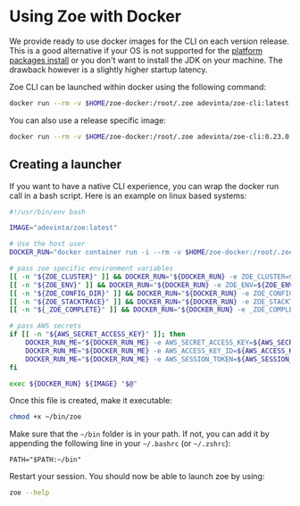 # Using Zoe with Docker

We provide ready to use docker images for the CLI on each version release. This is a good alternative if your OS is not supported for the [platform packages install](package.md) or you don't want to install the JDK on your machine. The drawback however is a slightly higher startup latency.

Zoe CLI can be launched within docker using the following command:

```bash
docker run --rm -v $HOME/zoe-docker:/root/.zoe adevinta/zoe-cli:latest --help
```  

You can also use a release specific image:

```bash
docker run --rm -v $HOME/zoe-docker:/root/.zoe adevinta/zoe-cli:0.23.0 --help
```

## Creating a launcher

If you want to have a native CLI experience, you can wrap the docker run call in a bash script. Here is an example on linux based systems:

```bash tab="~/bin/zoe"
#!/usr/bin/env bash

IMAGE="adevinta/zoe:latest"

# Use the host user
DOCKER_RUN="docker container run -i --rm -v $HOME/zoe-docker:/root/.zoe"

# pass zoe specific environment variables
[[ -n "${ZOE_CLUSTER}" ]] && DOCKER_RUN="${DOCKER_RUN} -e ZOE_CLUSTER=${ZOE_CLUSTER}"
[[ -n "${ZOE_ENV}" ]] && DOCKER_RUN="${DOCKER_RUN} -e ZOE_ENV=${ZOE_ENV}"
[[ -n "${ZOE_CONFIG_DIR}" ]] && DOCKER_RUN="${DOCKER_RUN} -e ZOE_CONFIG_DIR=${ZOE_CONFIG_DIR}"
[[ -n "${ZOE_STACKTRACE}" ]] && DOCKER_RUN="${DOCKER_RUN} -e ZOE_STACKTRACE=${ZOE_STACKTRACE}"
[[ -n "${_ZOE_COMPLETE}" ]] && DOCKER_RUN="${DOCKER_RUN} -e _ZOE_COMPLETE=${_ZOE_COMPLETE}"

# pass AWS secrets
if [[ -n "${AWS_SECRET_ACCESS_KEY}" ]]; then
    DOCKER_RUN_ME="${DOCKER_RUN_ME} -e AWS_SECRET_ACCESS_KEY=${AWS_SECRET_ACCESS_KEY}"
    DOCKER_RUN_ME="${DOCKER_RUN_ME} -e AWS_ACCESS_KEY_ID=${AWS_ACCESS_KEY_ID}"
    DOCKER_RUN_ME="${DOCKER_RUN_ME} -e AWS_SESSION_TOKEN=${AWS_SESSION_TOKEN}"
fi

exec ${DOCKER_RUN} ${IMAGE} "$@"
```

Once this file is created, make it executable:

```bash
chmod +x ~/bin/zoe
```

Make sure that the `~/bin` folder is in your path. If not, you can add it by appending the following line in your `~/.bashrc` (or `~/.zshrc`):
 
```text
PATH="$PATH:~/bin"
```

Restart your session. You should now be able to launch zoe by using:

```bash
zoe --help
```
